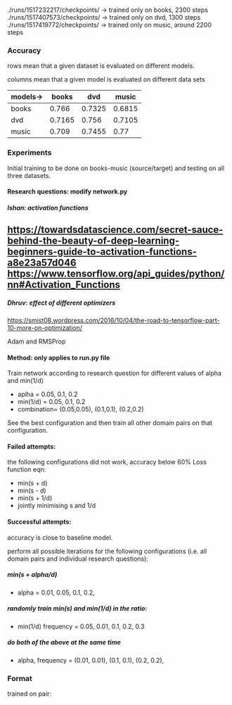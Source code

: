###
./runs/1517232217/checkpoints/ -> trained only on books, 2300 steps
./runs/1517407573/checkpoints/ -> trained only on dvd, 1300 steps
./runs/1517419772/checkpoints/ -> trained only on music, around 2200 steps

### Accuracy
rows mean that a given dataset is evaluated on different models.

columns mean that a given model is evaluated on different data sets

|models->|books|dvd|music|
|---|---|---|---|
|books|0.766|0.7325|0.6815|
|dvd|0.7165|0.756|0.7105|
|music|0.709|0.7455|0.77|

### Experiments

Initial training to be done on books-music (source/target) and testing on all three datasets.

#### Research questions: modify network.py
##### Ishan: activation functions
https://towardsdatascience.com/secret-sauce-behind-the-beauty-of-deep-learning-beginners-guide-to-activation-functions-a8e23a57d046
https://www.tensorflow.org/api_guides/python/nn#Activation_Functions
-

##### Dhruv: effect of different optimizers
https://smist08.wordpress.com/2016/10/04/the-road-to-tensorflow-part-10-more-on-optimization/

Adam and RMSProp

#### Method: only applies to run.py file
Train network according to research question for different values of alpha and min(1/d)

- aplha = 0.05, 0.1, 0.2
- min(1/d) = 0.05, 0.1, 0.2
- combination= (0.05,0.05), (0.1,0.1), (0.2,0.2)

See the best configuration and then train all other domain pairs on that configuration.

#### Failed attempts:
the following configurations did not work, accuracy below 60%
Loss function eqn:
- min(s + d)
- min(s - d)
- min(s + 1/d)
- jointly minimising s and 1/d

#### Successful attempts:
accuracy is close to baseline model.

perform all possible iterations for the following configurations (i.e. all domain pairs and individual research questions):

##### min(s + alpha/d)
- alpha = 0.01, 0.05, 0.1, 0.2,

##### randomly train min(s) and min(1/d) in the ratio:
- min(1/d) frequency = 0.05, 0.01, 0.1, 0.2, 0.3

##### do both of the above at the same time
- alpha, frequency = (0.01, 0.01), (0.1, 0.1), (0.2, 0.2),


### Format
trained on pair:
